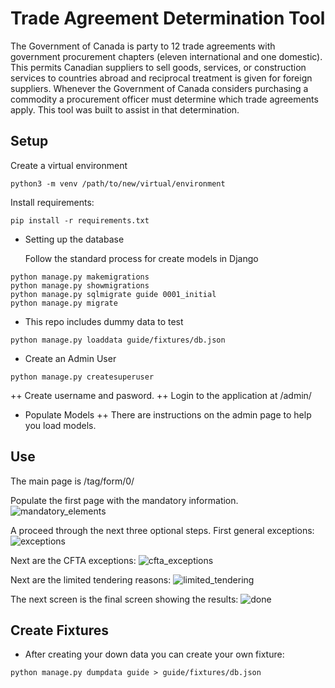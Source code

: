 # Trade Agreement Determination Tool

The Government of Canada is party to 12 trade agreements with government procurement chapters (eleven international and one domestic).  This permits Canadian suppliers to sell goods, services, or construction services to countries abroad and reciprocal treatment is given for foreign suppliers.  Whenever the Government of Canada considers purchasing a commodity a procurement officer must determine which trade agreements apply.  This tool was built to assist in that determination.  

## Setup ##
Create a virtual environment
```
python3 -m venv /path/to/new/virtual/environment
```
Install requirements:
```
pip install -r requirements.txt
```

+ Setting up the database

  Follow the standard process for create models in Django 

```
python manage.py makemigrations
python manage.py showmigrations
python manage.py sqlmigrate guide 0001_initial
python manage.py migrate
```

+ This repo includes dummy data to test

```
python manage.py loaddata guide/fixtures/db.json
```

+ Create an Admin User

```
python manage.py createsuperuser
```

++ Create username and pasword.
++ Login to the application at /admin/

+ Populate Models
++ There are instructions on the admin page to help you load models.


## Use ##
The main page is /tag/form/0/ 

Populate the first page with the mandatory information.  
![mandatory_elements](https://github.com/liverms/tag_gac/blob/master/gifs/me.PNG)

A proceed through the next three optional steps.
First general exceptions:
![exceptions](https://github.com/liverms/tag_gac/blob/master/gifs/ge.PNG)

Next are the CFTA exceptions:
![cfta_exceptions](https://github.com/liverms/tag_gac/blob/master/gifs/cfta.PNG)

Next are the limited tendering reasons:
![limited_tendering](https://github.com/liverms/tag_gac/blob/master/gifs/lt.PNG)

The next screen is the final screen showing the results:
![done](https://github.com/liverms/tag_gac/blob/master/gifs/done.PNG)

## Create Fixtures

+ After creating your down data you can create your own fixture:

```
python manage.py dumpdata guide > guide/fixtures/db.json
```
